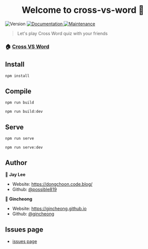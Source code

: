 <h1 align="center">Welcome to cross-vs-word 👋</h1>
<p>
  <img alt="Version" src="https://img.shields.io/badge/version-0.0.1-blue.svg?cacheSeconds=2592000" />
  <a href="https://github.com/possible819/cross-vs-word#readme" target="_blank">
    <img alt="Documentation" src="https://img.shields.io/badge/documentation-yes-brightgreen.svg" />
  </a>
  <a href="https://github.com/possible819/cross-vs-word/graphs/commit-activity" target="_blank">
    <img alt="Maintenance" src="https://img.shields.io/badge/Maintained%3F-yes-green.svg" />
  </a>
</p>

> Let's play Cross Word quiz with your friends

### 🏠 [Cross VS Word](https://github.com/possible819/cross-vs-word#readme)

## Install

```sh
npm install
```

## Compile

```sh
npm run build
```

```sh
npm run build:dev
```

## Serve

```sh
npm run serve
```

```sh
npm run serve:dev
```

## Author

👤 **Jay Lee**

- Website: https://dongchoon.code.blog/
- Github: [@possible819](https://github.com/possible819)

👤 **Gincheong**

- Website: https://gincheong.github.io
- Github: [@gincheong](https://github.com/gincheong)

## Issues page

- [issues page](https://github.com/possible819/cross-vs-word/issues)
